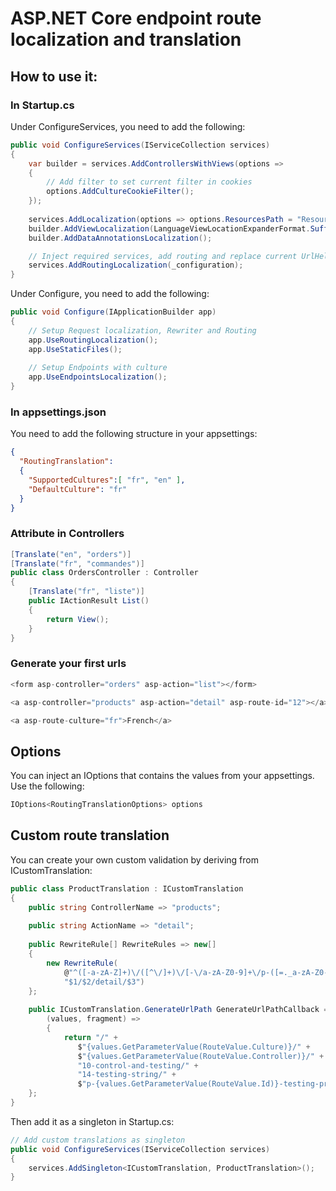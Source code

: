 
# ASP.NET Core endpoint route localization and translation

## How to use it:
### In Startup.cs
Under ConfigureServices, you need to add the following:
```c#
public void ConfigureServices(IServiceCollection services)
{
    var builder = services.AddControllersWithViews(options =>
    {
        // Add filter to set current filter in cookies
        options.AddCultureCookieFilter();
    });
    
    services.AddLocalization(options => options.ResourcesPath = "Resources");
    builder.AddViewLocalization(LanguageViewLocationExpanderFormat.Suffix);
    builder.AddDataAnnotationsLocalization();

    // Inject required services, add routing and replace current UrlHelperFactory
    services.AddRoutingLocalization(_configuration);
}
```
Under Configure, you need to add the following:
```c#
public void Configure(IApplicationBuilder app)
{
    // Setup Request localization, Rewriter and Routing
    app.UseRoutingLocalization();
    app.UseStaticFiles();
    
    // Setup Endpoints with culture
    app.UseEndpointsLocalization();
}
```

### In appsettings.json
You need to add the following structure in your appsettings:
```json
{
  "RoutingTranslation":
  {
    "SupportedCultures":[ "fr", "en" ],
    "DefaultCulture": "fr"
  }
}
```

### Attribute in Controllers
```c#
[Translate("en", "orders")]
[Translate("fr", "commandes")]
public class OrdersController : Controller
{
    [Translate("fr", "liste")]
    public IActionResult List()
    {
        return View();
    }
}
```

### Generate your first urls
```c#
<form asp-controller="orders" asp-action="list"></form>

<a asp-controller="products" asp-action="detail" asp-route-id="12"></a>

<a asp-route-culture="fr">French</a>
```

## Options
You can inject an IOptions that contains the values from your appsettings. Use the following:
```c#
IOptions<RoutingTranslationOptions> options
```

## Custom route translation
You can create your own custom validation by deriving from ICustomTranslation:
```c#
public class ProductTranslation : ICustomTranslation
{    
    public string ControllerName => "products";
    
    public string ActionName => "detail";
    
    public RewriteRule[] RewriteRules => new[]
    {
        new RewriteRule(
            @"^([-a-zA-Z]+)\/([^\/]+)\/[-\/a-zA-Z0-9]+\/p-([=._a-zA-Z0-9]+)-.*$",
            "$1/$2/detail/$3")
    };
    
    public ICustomTranslation.GenerateUrlPath GenerateUrlPathCallback => 
        (values, fragment) =>
        {
            return "/" +
               $"{values.GetParameterValue(RouteValue.Culture)}/" +
               $"{values.GetParameterValue(RouteValue.Controller)}/" + 
               "10-control-and-testing/" +
               "14-testing-string/" +
               $"p-{values.GetParameterValue(RouteValue.Id)}-testing-product-string";
    };
}
```
Then add it as a singleton in Startup.cs:
```c#
// Add custom translations as singleton
public void ConfigureServices(IServiceCollection services)
{
    services.AddSingleton<ICustomTranslation, ProductTranslation>();
}
```
